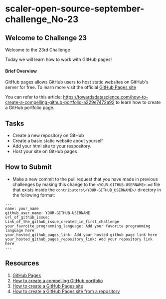 # scaler-open-source-september-challenge_No-23
## Welcome to Challenge 23

Welcome to the 23rd Challenge 

Today we will learn how to work with GitHub pages!
#### Brief Overview

GitHub pages allows GitHub users to host static websites on GitHub's server for free. To learn more visit the official [GitHub Pages site](https://pages.github.com/)

You can refer to this article: https://towardsdatascience.com/how-to-create-a-compelling-github-portfolio-a229e7472a92 to learn how to create a GitHub portfolio page.

## Tasks

- Create a new repository on GitHub
- Create a basic static website about yourself
- Add your html site to your respository.
- Host your site on GitHub pages

## How to Submit


-  Make a new commit to the pull request that you have made in previous challenges by making this change to the ``<YOUR-GITHUB-USERNAME>.md`` file that exists inside the ``contributors\<YOUR-GITHUB_USERNAME>/`` directory in the following format: 
```
---
name: your_name
github_user_name: YOUR-GITHUB-USERNAME
url_of_github_issue: Link_of_the_github_issue_created_in_first_challenge
your_favroite_programming_language: Add your favorite programming language here
your_hosted_github_pages_link: Add your hosted github page link here
your_hosted_github_pages_repository_link: Add your repository link here
---
``` 


## Resources
1. [GitHub Pages](https://pages.github.com/)
2. [How to create a compelling GitHub portfolio](https://towardsdatascience.com/how-to-create-a-compelling-github-portfolio-a229e7472a92)
3. [How to create a GitHub Pages site](https://help.github.com/en/github/working-with-github-pages/creating-a-github-pages-site)
4. [How to create a GitHub Pages site from a repository](https://help.github.com/en/github/working-with-github-pages/creating-a-github-pages-site#creating-your-site)